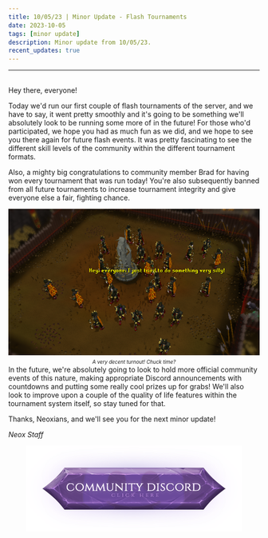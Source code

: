 ```yaml
---
title: 10/05/23 | Minor Update - Flash Tournaments
date: 2023-10-05
tags: [minor update]
description: Minor update from 10/05/23.
recent_updates: true
---
```


***
<br>
Hey there, everyone!

Today we'd run our first couple of flash tournaments of the server, and we have to say, it went pretty smoothly and it's going to be something we'll absolutely look to be running some more of in the future! For those who'd participated, we hope you had as much fun as we did, and we hope to see you there again for future flash events. It was pretty fascinating to see the different skill levels of the community within the different tournament formats. 

Also, a mighty big congratulations to community member Brad for having won every tournament that was run today! You're also subsequently banned from all future tournaments to increase tournament integrity and give everyone else a fair, fighting chance.
<div class="spacer-medium"></div>
<center><img src="/assets/img/updates/100523/dhtourn.png"><br>
<em><font size="1">A very decent turnout! Chuck time?</font></em></center>
<div class="spacer-medium"></div>
In the future, we're absolutely going to look to hold more official community events of this nature, making appropriate Discord announcements with countdowns and putting some really cool prizes up for grabs! We'll also look to improve upon a couple of the quality of life features within the tournament system itself, so stay tuned for that. 

Thanks, Neoxians, and we'll see you for the next minor update!

<em>Neox Staff<br>

<div class="spacer-medium"></div>
<center><a href="https://discord.com/invite/neoxps"><img src="/assets/img/JoinDiscord.png"></a></center>